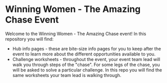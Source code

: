 # Winning Women - The Amazing Chase Event

Welcome to the Winning Women - The Amazing Chase event!  In this repository you will find:
* Hub info pages - these are bite-size info pages for you to keep after the event to learn more about the different opportunities available to you.
* Challenge worksheets - throughout the event, your event team lead will walk you through steps of the "chase".  For some legs of the chase, you will be asked to solve a particular challenge.  In this repo you will find the same worksheets your team lead is walking through.
